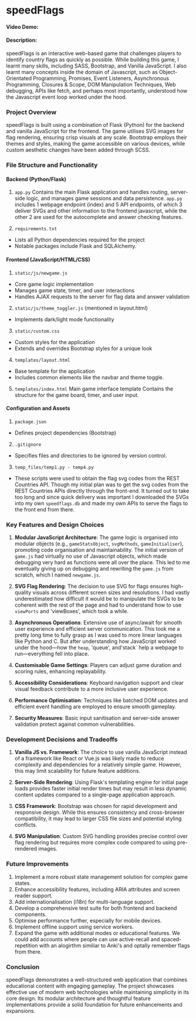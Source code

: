 # speedFlags

#### Video Demo:  
[<YouTube Presentation>](https://youtu.be/p_8dHJ_5BW4)
#### Description:
speedFlags is an interactive web-based game that challenges players to identify country flags as quickly as possible.
While building this game, I learnt many skills, including SASS, Bootstrap, and Vanilla JavaScript. I also learnt many concepts inside the domain of Javascript, such as Object-Orientated Programming, Promises, Event Listeners, Asynchronous Programming, Closures & Scope, DOM Manipulation Techniques, Web debugging, APIs like fetch, and perhaps most importantly, understood how the Javascript event loop worked under the hood.

### Project Overview

speedFlags is built using a combination of Flask (Python) for the backend and vanilla JavaScript for the frontend. The game utilises SVG images for flag rendering, ensuring crisp visuals at any scale. Bootstrap employs their themes and styles, making the game accessible on various devices, while custom aesthetic changes have been added through SCSS.

### File Structure and Functionality

#### Backend (Python/Flask)

1. `app.py`
Contains the main Flask application and handles routing, server-side logic, and manages game sessions and data persistence.
`app.py` includes 1 webpage endpoint (index) and 5 API endpoints, of which 3 deliver SVGs and other information to the frontend javascript, while the other 2 are used for the autocomplete and answer checking features.

2. `requirements.txt`
- Lists all Python dependencies required for the project
- Notable packages include Flask and SQLAlchemy.

#### Frontend (JavaScript/HTML/CSS)

1. `static/js/newgame.js`
- Core game logic implementation
- Manages game state, timer, and user interactions
- Handles AJAX requests to the server for flag data and answer validation

2. `static/js/theme_toggler.js` (mentioned in layout.html)
- Implements dark/light mode functionality

3. `static/custom.css`
- Custom styles for the application
- Extends and overrides Bootstrap styles for a unique look

4. `templates/layout.html`
- Base template for the application
- Includes common elements like the navbar and theme toggle.

5. `templates/index.html`
Main game interface template
Contains the structure for the game board, timer, and user input.

#### Configuration and Assets

1. `package.json`
- Defines project dependencies (Bootstrap)

2. `.gitignore`
- Specifies files and directories to be ignored by version control.

3. `temp_files/temp1.py - temp4.py`
- These scripts were used to obtain the flag svg codes from the REST Countries API. Though my initial plan was to get the svg codes from the REST Countries APIs directly through the front-end. It turned out to take too long and since quick delivery was important I downloaded the SVGs into my own `speedflags.db` and made my own APIs to serve the flags to the front end from there.

### Key Features and Design Choices

1. **Modular JavaScript Architecture**: The game logic is organised into modular objects (e.g., `gameStatsObject`, `svgMethods`, `gameInitialiser`), promoting code organisation and maintainability. The initial version of `game.js` had virtually no use of Javascript objects, which made debugging very hard as functions were all over the place. This led to me eventually giving up on debugging and rewriting the `game.js` from scratch, which I named `newgame.js`.

2. **SVG Flag Rendering**: The decision to use SVG for flags ensures high-quality visuals across different screen sizes and resolutions. I had vastly underestimated how difficult it would be to manipulate the SVGs to be coherent with the rest of the page and had to understand how to use `viewPorts` and 'viewBoxes', which took a while.

3. **Asynchronous Operations**: Extensive use of async/await for smooth user experience and efficient server communication. This took me a pretty long time to fully grasp as I was used to more linear languages like Python and C. But after understanding how JavaScript worked under the hood—how the `heap`, 'queue', and'stack` help a webpage to run—everything fell into place.

4. **Customisable Game Settings**: Players can adjust game duration and scoring rules, enhancing replayability.

5. **Accessibility Considerations**: Keyboard navigation support and clear visual feedback contribute to a more inclusive user experience.

6. **Performance Optimisation**: Techniques like batched DOM updates and efficient event handling are employed to ensure smooth gameplay.

7. **Security Measures**: Basic input sanitisation and server-side answer validation protect against common vulnerabilities.

### Development Decisions and Tradeoffs

1. **Vanilla JS vs. Framework**: The choice to use vanilla JavaScript instead of a framework like React or Vue.js was likely made to reduce complexity and dependencies for a relatively simple game. However, this may limit scalability for future feature additions.

2. **Server-Side Rendering**: Using Flask's templating engine for initial page loads provides faster initial render times but may result in less dynamic content updates compared to a single-page application approach.

3. **CSS Framework**: Bootstrap was chosen for rapid development and responsive design. While this ensures consistency and cross-browser compatibility, it may lead to larger CSS file sizes and potential styling conflicts.

4. **SVG Manipulation**: Custom SVG handling provides precise control over flag rendering but requires more complex code compared to using pre-rendered images.

### Future Improvements

1. Implement a more robust state management solution for complex game states.
2. Enhance accessibility features, including ARIA attributes and screen reader support.
3. Add internationalisation (i18n) for multi-language support.
4. Develop a comprehensive test suite for both frontend and backend components.
5. Optimise performance further, especially for mobile devices.
6. Implement offline support using service workers.
7. Expand the game with additional modes or educational features. We could add accounts where people can use active-recall and spaced-repetition with an alogirthm similiar to Anki's and optally remember flags from there.

### Conclusion

speedFlags demonstrates a well-structured web application that combines educational content with engaging gameplay. The project showcases effective use of modern web technologies while maintaining simplicity in its core design. Its modular architecture and thoughtful feature implementations provide a solid foundation for future enhancements and expansions.

